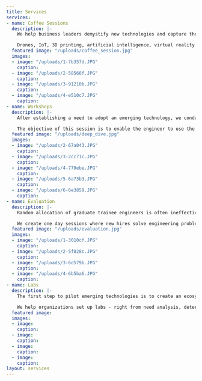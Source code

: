 ```yaml
---
title: Services
services:
- name: Coffee Sessions
  description: |-
    We help business leaders demystify new technologies and capture their benefits over a cup of coffee.  We curate and customize technology sessions for your business. Our goal is not to predict the future, but give business leaders a mental model to analyse the technology and assess its suitability for their business.

    Drones, IoT, 3D printing, artificial intelligence, virtual reality are few transformative technologies we have identified. But, the list keeps changing with time.
  featured image: "/uploads/coffee_session.jpg"
  images:
  - image: "/uploads/1-7b357d.JPG"
    caption: 
  - image: "/uploads/2-58566f.JPG"
    caption: 
  - image: "/uploads/3-91210b.JPG"
    caption: 
  - image: "/uploads/4-e510c7.JPG"
    caption: 
- name: Workshops
  description: |-
    After establishing a need to adopt an emerging technology, we conduct two to five day sessions for practicing engineers to gain working knowledge of the technology. These sessions are highly engaging and project based.

    The objective of this session is to enable the engineer to use the technology to develop prototypes for problems at work.
  featured image: "/uploads/deep_dive.jpg"
  images:
  - image: "/uploads/2-67a043.JPG"
    caption: 
  - image: "/uploads/3-2cc71c.JPG"
    caption: 
  - image: "/uploads/4-779ebe.JPG"
    caption: 
  - image: "/uploads/5-6a73b3.JPG"
    caption: 
  - image: "/uploads/6-6e3859.JPG"
    caption: 
- name: Evaluation
  description: |-
    Random allocation of graduate trainee engineers is often ineffective. Also, graduates are biased towards popular profiles such as R&D or Design. It is vital to match a graduate's competencies to relevant areas in order to enhance productivity.

    We create one day sessions where new hires solve engineering problems and are assessed by experts on how they fared in profile specific challenges. We produce an comprehensive evaluation report which is used by organizations to achieve candidate - profile fit (likely to result in lower attrition).
  featured image: "/uploads/evaluation.jpg"
  images:
  - image: "/uploads/1-3010cf.JPG"
    caption: 
  - image: "/uploads/2-5f828c.JPG"
    caption: 
  - image: "/uploads/3-6d579b.JPG"
    caption: 
  - image: "/uploads/4-6b5ba6.JPG"
    caption: 
- name: Labs
  description: |-
    The first step to pilot emerging technologies is to create an ecosystem for the engineers to pick problems around them and build solutions.

    We help organizations set up labs - right from need analysis, determining the space, equipment selection to validation and training. The right expertise can save considerable expense and time, and ensure that the lab is productive.
  featured image: 
  images:
  - image: 
    caption: 
  - image: 
    caption: 
  - image: 
    caption: 
  - image: 
    caption: 
layout: services
---
```


